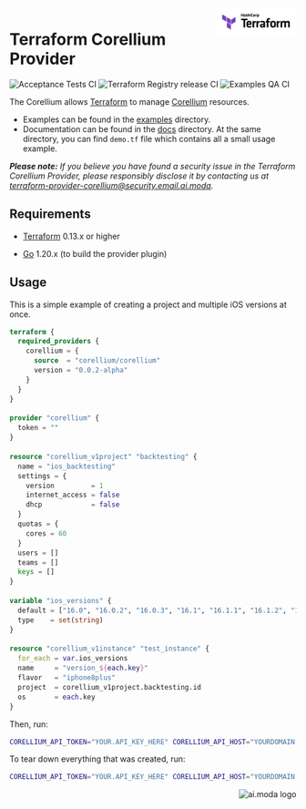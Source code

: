 <a href="https://terraform.io">
  <picture>
    <source media="(prefers-color-scheme: dark)" srcset=".github/terraform_logo_dark.svg">
    <source media="(prefers-color-scheme: light)" srcset=".github/terraform_logo_light.svg">
    <img src=".github/terraform_logo_light.svg" alt="Terraform logo" title="Terraform" align="right" height="50">
  </picture>
</a>

# Terraform Corellium Provider

![Acceptance Tests CI](https://github.com/aimoda/terraform-provider-corellium/actions/workflows/acceptance-tests.yml/badge.svg)
![Terraform Registry release CI](https://github.com/aimoda/terraform-provider-corellium/actions/workflows/terraform-release.yml/badge.svg)
![Examples QA CI](https://github.com/aimoda/terraform-provider-corellium/actions/workflows/examples-qa.yml/badge.svg)

The Corellium allows [Terraform](https://terraform.io) to manage [Corellium](https://www.corellium.com/?utm_source=github.com&utm_content=terraform-provider-corellium&utm_medium=github&utm_campaign=aimoda) resources.

- Examples can be found in the [examples](examples/) directory.
- Documentation can be found in the [docs](docs/) directory. At the same directory, you can find `demo.tf` file which contains all a small usage example.

_**Please note:** If you believe you have found a security issue in the Terraform Corellium Provider, please responsibly disclose it by contacting us at terraform-provider-corellium@security.email.ai.moda._

## Requirements

- [Terraform](https://www.terraform.io/downloads.html) 0.13.x or higher

- [Go](https://golang.org/doc/install) 1.20.x (to build the provider plugin)

## Usage

This is a simple example of creating a project and multiple iOS versions at once.

```terraform
terraform {
  required_providers {
    corellium = {
      source  = "corellium/corellium"
      version = "0.0.2-alpha"
    }
  }
}

provider "corellium" {
  token = ""
}

resource "corellium_v1project" "backtesting" {
  name = "ios_backtesting"
  settings = {
    version         = 1
    internet_access = false
    dhcp            = false
  }
  quotas = {
    cores = 60
  }
  users = []
  teams = []
  keys = []
}

variable "ios_versions" {
  default = ["16.0", "16.0.2", "16.0.3", "16.1", "16.1.1", "16.1.2", "16.2", "16.3", "16.3.1", "16.4"]
  type    = set(string)
}

resource "corellium_v1instance" "test_instance" {
  for_each = var.ios_versions
  name     = "version_${each.key}"
  flavor   = "iphone8plus"
  project  = corellium_v1project.backtesting.id
  os       = each.key
}
```

Then, run:

```sh
CORELLIUM_API_TOKEN="YOUR.API_KEY_HERE" CORELLIUM_API_HOST="YOURDOMAIN.enterprise.corellium.com" terraform apply
```

To tear down everything that was created, run:
```sh
CORELLIUM_API_TOKEN="YOUR.API_KEY_HERE" CORELLIUM_API_HOST="YOURDOMAIN.enterprise.corellium.com" terraform destroy
```

<a href="https://www.ai.moda/en/?utm_source=github.com&utm_content=terraform-provider-corellium&utm_medium=github">
  <picture>
    <source media="(prefers-color-scheme: dark)" srcset="https://terraform-provider-corellium.email.ai.moda/bimi/logo.svg?mode=dark">
    <source media="(prefers-color-scheme: light)" srcset="https://terraform-provider-corellium.email.ai.moda/bimi/logo.svg?mode=light">
    <img src="https://terraform-provider-corellium.email.ai.moda/bimi/logo.svg?mode=default" alt="ai.moda logo" title="ai.moda" align="right" height="50">
  </picture>
</a>

